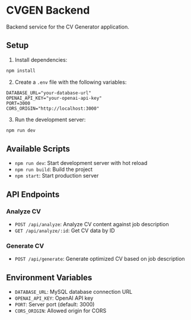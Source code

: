 # CVGEN Backend

Backend service for the CV Generator application.

## Setup

1. Install dependencies:
```bash
npm install
```

2. Create a `.env` file with the following variables:
```env
DATABASE_URL="your-database-url"
OPENAI_API_KEY="your-openai-api-key"
PORT=3000
CORS_ORIGIN="http://localhost:3000"
```

3. Run the development server:
```bash
npm run dev
```

## Available Scripts

- `npm run dev`: Start development server with hot reload
- `npm run build`: Build the project
- `npm start`: Start production server

## API Endpoints

### Analyze CV
- `POST /api/analyze`: Analyze CV content against job description
- `GET /api/analyze/:id`: Get CV data by ID

### Generate CV
- `POST /api/generate`: Generate optimized CV based on job description

## Environment Variables

- `DATABASE_URL`: MySQL database connection URL
- `OPENAI_API_KEY`: OpenAI API key
- `PORT`: Server port (default: 3000)
- `CORS_ORIGIN`: Allowed origin for CORS
